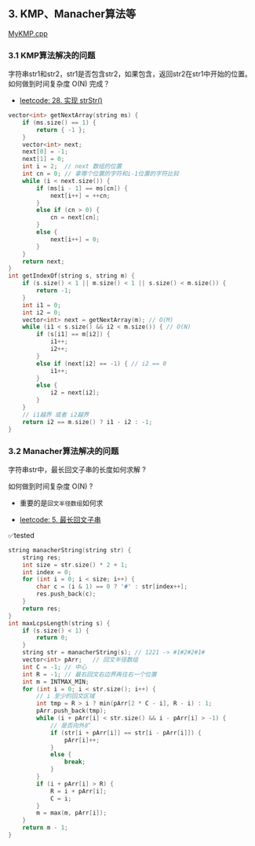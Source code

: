 ## 3.  KMP、Manacher算法等
[MyKMP.cpp](../code/MyKMP.cpp)

### 3.1 KMP算法解决的问题

字符串str1和str2，str1是否包含str2，如果包含，返回str2在str1中开始的位置。如何做到时间复杂度 O(N) 完成？

- [leetcode: 28. 实现 strStr()](https://leetcode-cn.com/problems/implement-strstr/)

```cpp
vector<int> getNextArray(string ms) {
    if (ms.size() == 1) {
        return { -1 };
    }
    vector<int> next;
    next[0] = -1;
    next[1] = 0;
    int i = 2;  // next 数组的位置
    int cn = 0; // 拿哪个位置的字符和i-1位置的字符比较
    while (i < next.size()) {
        if (ms[i - 1] == ms[cn]) {
            next[i++] = ++cn;
        }
        else if (cn > 0) {
            cn = next[cn];
        }
        else {
            next[i++] = 0;
        }
    }
    return next;
}
int getIndexOf(string s, string m) {
    if (s.size() < 1 || m.size() < 1 || s.size() < m.size()) {
        return -1;
    }
    int i1 = 0;
    int i2 = 0;
    vector<int> next = getNextArray(m); // O(M)    
    while (i1 < s.size() && i2 < m.size()) { // O(N)
        if (s[i1] == m[i2]) {
            i1++;
            i2++;
        }
        else if (next[i2] == -1) { // i2 == 0
            i1++;
        }
        else {
            i2 = next[i2];
        }
    }
    // i1越界 或者 i2越界
    return i2 == m.size() ? i1 - i2 : -1;
}
```

### 3.2 Manacher算法解决的问题

字符串str中，最长回文子串的长度如何求解 ?

如何做到时间复杂度 O(N) ?

- 重要的是`回文半径数组`如何求

- [leetcode: 5. 最长回文子串](https://leetcode-cn.com/problems/longest-palindromic-substring/)

✅tested
```cpp
string manacherString(string str) {
    string res;
    int size = str.size() * 2 + 1;
    int index = 0;
    for (int i = 0; i < size; i++) {
        char c = (i & 1) == 0 ? '#' : str[index++];
        res.push_back(c);
    }
    return res;
}
int maxLcpsLength(string s) {
    if (s.size() < 1) {
        return 0;
    }
    string str = manacherString(s); // 1221 -> #1#2#2#1#
    vector<int> pArr;   // 回文半径数组
    int C = -1; // 中心
    int R = -1; // 最右回文右边界再往右一个位置
    int m = INTMAX_MIN;
    for (int i = 0; i < str.size(); i++) {
        // i 至少的回文区域 
        int tmp = R > i ? min(pArr[2 * C - i], R - i) : 1;
        pArr.push_back(tmp);
        while (i + pArr[i] < str.size() && i - pArr[i] > -1) {
            // 是否向外扩
            if (str[i + pArr[i]] == str[i - pArr[i]]) {
                pArr[i]++;
            }
            else {
                break;
            }
        }
        if (i + pArr[i] > R) {
            R = i + pArr[i];
            C = i;
        }
        m = max(m, pArr[i]);
    }
    return m - 1;
}
```



